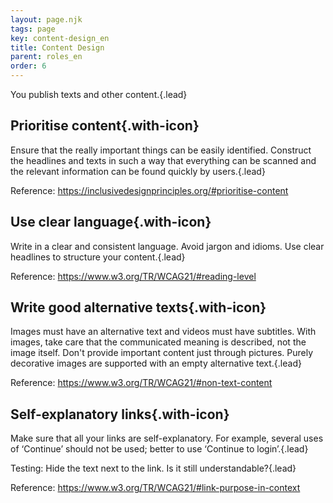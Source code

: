 ```yaml
---
layout: page.njk
tags: page
key: content-design_en
title: Content Design
parent: roles_en
order: 6
---
```


You publish texts and other content.{.lead}

## <sbb-icon name="circle-tick-medium"></sbb-icon> Prioritise content{.with-icon}
Ensure that the really important things can be easily identified. Construct the headlines and texts in such a way that everything can be scanned and the relevant information can be found quickly by users.{.lead}

Reference: <sbb-link variant="inline" type="button" href="https://inclusivedesignprinciples.org/#prioritise-content">https://inclusivedesignprinciples.org/#prioritise-content</sbb-link>

## <sbb-icon name="circle-tick-medium"></sbb-icon> Use clear language{.with-icon}
Write in a clear and consistent language. Avoid jargon and idioms. Use clear headlines to structure your content.{.lead}

Reference: <sbb-link variant="inline" type="button" href="https://www.w3.org/TR/WCAG21/#reading-level">https://www.w3.org/TR/WCAG21/#reading-level</sbb-link>

## <sbb-icon name="circle-tick-medium"></sbb-icon> Write good alternative texts{.with-icon}
Images must have an alternative text and videos must have subtitles. With images, take care that the communicated meaning is described, not the image itself. Don't provide important content just through pictures. Purely decorative images are supported with an empty alternative text.{.lead}

Reference: <sbb-link variant="inline" type="button" href="https://www.w3.org/TR/WCAG21/#non-text-content">https://www.w3.org/TR/WCAG21/#non-text-content</sbb-link>

## <sbb-icon name="circle-tick-medium"></sbb-icon> Self-explanatory links{.with-icon}
Make sure that all your links are self-explanatory. For example, several uses of ‘Continue’ should not be used; better to use ‘Continue to login’.{.lead}

Testing: Hide the text next to the link. Is it still understandable?{.lead}

Reference: <sbb-link variant="inline" type="button" href="https://www.w3.org/TR/WCAG21/#link-purpose-in-context">https://www.w3.org/TR/WCAG21/#link-purpose-in-context</sbb-link>